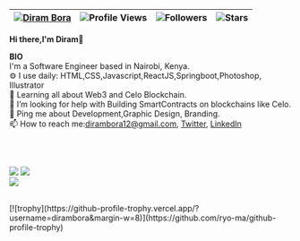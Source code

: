 | [![Diram Bora](https://img.shields.io/badge/DIRAM-BORA-<COLOR>.svg)](https://shields.io/) | ![Profile Views](https://komarev.com/ghpvc/?username=dirambora&color=green) | ![Followers](https://img.shields.io/github/followers/dirambora) | ![Stars](https://img.shields.io/github/stars/dirambora?label=Profile%20Stars&logo=Profile%20stars&logoColor=g) |
--| --| --| --|


<b>Hi there,I'm Diram</b>👋<br>


<b>BIO</b><br>
 I'm a Software Engineer based in Nairobi, Kenya.<br>
⚙️ I use daily: HTML,CSS,Javascript,ReactJS,Springboot,Photoshop, Illustrator<br>
🌱 Learning all about Web3 and Celo Blockchain.<br>
🤔 I’m looking for help with Building SmartContracts on blockchains like Celo.<br>
💬 Ping me about Development,Graphic Design, Branding.<br>
📫 How to reach me:dirambora12@gmail.com,&nbsp;[Twitter](https://mobile.twitter.com/diram_b), [LinkedIn](https://www.linkedin.com/in/diram-b-guyo-8bb9b1174/)

<br><br>

<!--
[![My GitHub Stats](https://github-readme-stats.vercel.app/api/?username=dirambora&count_private=true&theme=tokyonight&showicons=true)]()
[![My GitHub Language Stats](https://github-readme-stats.vercel.app/api/top-langs/?username=dirambora&langs_count=5&theme=tokyonight)]()
-->

![](https://github-readme-stats.vercel.app/api?username=dirambora&theme=light&hide_border=false&include_all_commits=true&count_private=true)
![](https://github-readme-streak-stats.herokuapp.com/?user=dirambora&theme=light&hide_border=false)<br/>
![](https://github-readme-stats.vercel.app/api/top-langs/?username=dirambora&theme=light&hide_border=false&include_all_commits=true&count_private=true&layout=compact)


<br>
[![trophy](https://github-profile-trophy.vercel.app/?username=dirambora&margin-w=8)](https://github.com/ryo-ma/github-profile-trophy)


<br>
